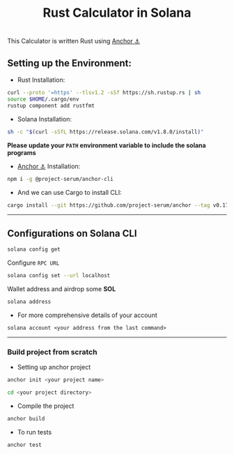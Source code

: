 <div align = "center">
<h1>Rust Calculator in Solana <h1>
</div>

This Calculator is written Rust using [Anchor ⚓](https://project-serum.github.io/anchor/getting-started/introduction.html) 

## Setting up the Environment:

* Rust Installation:

```bash
curl --proto '=https' --tlsv1.2 -sSf https://sh.rustup.rs | sh
source $HOME/.cargo/env
rustup component add rustfmt
```

* Solana Installation:

```bash
sh -c "$(curl -sSfL https://release.solana.com/v1.8.0/install)"
```
**Please update your `PATH` environment variable to include the solana programs**

* [Anchor ⚓](https://project-serum.github.io/anchor/getting-started/introduction.html) Installation: 

```bash
npm i -g @project-serum/anchor-cli
```

* And we can use Cargo to install CLI:

```bash
cargo install --git https://github.com/project-serum/anchor --tag v0.17.0 anchor-cli --locked
```

---

## Configurations on Solana CLI

```bash
solana config get
```

Configure `RPC URL`

```bash
solana config set --url localhost
```

Wallet address and airdrop some **SOL**

```bash
solana address
```

* For more comprehensive details of your account

```
solana account <your address from the last command>
```
---

### Build project from scratch

* Setting up anchor project

```bash
anchor init <your project name>

cd <your project directory>
```

* Compile the project

```bash
anchor build
```

* To run tests 

```bash
anchor test
```
